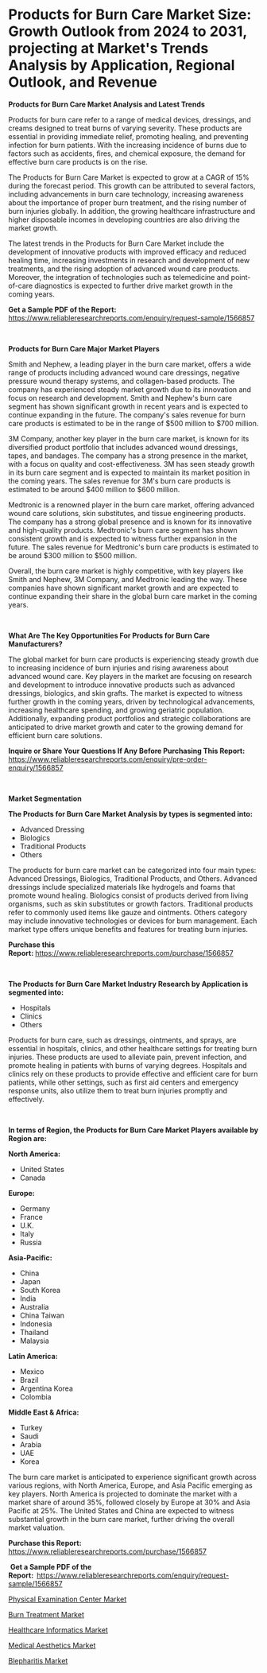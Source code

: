 <p><h1>Products for Burn Care Market Size: Growth Outlook from 2024 to 2031, projecting at Market's Trends Analysis by Application, Regional Outlook, and Revenue</h1></p><p><strong>Products for Burn Care Market Analysis and Latest Trends</strong></p>
<p><p>Products for burn care refer to a range of medical devices, dressings, and creams designed to treat burns of varying severity. These products are essential in providing immediate relief, promoting healing, and preventing infection for burn patients. With the increasing incidence of burns due to factors such as accidents, fires, and chemical exposure, the demand for effective burn care products is on the rise.</p><p>The Products for Burn Care Market is expected to grow at a CAGR of 15% during the forecast period. This growth can be attributed to several factors, including advancements in burn care technology, increasing awareness about the importance of proper burn treatment, and the rising number of burn injuries globally. In addition, the growing healthcare infrastructure and higher disposable incomes in developing countries are also driving the market growth.</p><p>The latest trends in the Products for Burn Care Market include the development of innovative products with improved efficacy and reduced healing time, increasing investments in research and development of new treatments, and the rising adoption of advanced wound care products. Moreover, the integration of technologies such as telemedicine and point-of-care diagnostics is expected to further drive market growth in the coming years.</p></p>
<p><strong>Get a Sample PDF of the Report:&nbsp;</strong> <a href="https://www.reliableresearchreports.com/enquiry/request-sample/1566857">https://www.reliableresearchreports.com/enquiry/request-sample/1566857</a></p>
<p>&nbsp;</p>
<p><strong>Products for Burn Care Major Market Players</strong></p>
<p><p>Smith and Nephew, a leading player in the burn care market, offers a wide range of products including advanced wound care dressings, negative pressure wound therapy systems, and collagen-based products. The company has experienced steady market growth due to its innovation and focus on research and development. Smith and Nephew's burn care segment has shown significant growth in recent years and is expected to continue expanding in the future. The company's sales revenue for burn care products is estimated to be in the range of $500 million to $700 million.</p><p>3M Company, another key player in the burn care market, is known for its diversified product portfolio that includes advanced wound dressings, tapes, and bandages. The company has a strong presence in the market, with a focus on quality and cost-effectiveness. 3M has seen steady growth in its burn care segment and is expected to maintain its market position in the coming years. The sales revenue for 3M's burn care products is estimated to be around $400 million to $600 million.</p><p>Medtronic is a renowned player in the burn care market, offering advanced wound care solutions, skin substitutes, and tissue engineering products. The company has a strong global presence and is known for its innovative and high-quality products. Medtronic's burn care segment has shown consistent growth and is expected to witness further expansion in the future. The sales revenue for Medtronic's burn care products is estimated to be around $300 million to $500 million.</p><p>Overall, the burn care market is highly competitive, with key players like Smith and Nephew, 3M Company, and Medtronic leading the way. These companies have shown significant market growth and are expected to continue expanding their share in the global burn care market in the coming years.</p></p>
<p>&nbsp;</p>
<p><strong>What Are The Key Opportunities For Products for Burn Care Manufacturers?</strong></p>
<p><p>The global market for burn care products is experiencing steady growth due to increasing incidence of burn injuries and rising awareness about advanced wound care. Key players in the market are focusing on research and development to introduce innovative products such as advanced dressings, biologics, and skin grafts. The market is expected to witness further growth in the coming years, driven by technological advancements, increasing healthcare spending, and growing geriatric population. Additionally, expanding product portfolios and strategic collaborations are anticipated to drive market growth and cater to the growing demand for efficient burn care solutions.</p></p>
<p><strong>Inquire or Share Your Questions If Any Before Purchasing This Report:</strong> <a href="https://www.reliableresearchreports.com/enquiry/pre-order-enquiry/1566857">https://www.reliableresearchreports.com/enquiry/pre-order-enquiry/1566857</a></p>
<p>&nbsp;</p>
<p><strong>Market Segmentation</strong></p>
<p><strong>The Products for Burn Care Market Analysis by types is segmented into:</strong></p>
<p><ul><li>Advanced Dressing</li><li>Biologics</li><li>Traditional Products</li><li>Others</li></ul></p>
<p><p>The products for burn care market can be categorized into four main types: Advanced Dressings, Biologics, Traditional Products, and Others. Advanced dressings include specialized materials like hydrogels and foams that promote wound healing. Biologics consist of products derived from living organisms, such as skin substitutes or growth factors. Traditional products refer to commonly used items like gauze and ointments. Others category may include innovative technologies or devices for burn management. Each market type offers unique benefits and features for treating burn injuries.</p></p>
<p><strong>Purchase this Report:&nbsp;</strong><a href="https://www.reliableresearchreports.com/purchase/1566857">https://www.reliableresearchreports.com/purchase/1566857</a></p>
<p>&nbsp;</p>
<p><strong>The Products for Burn Care Market Industry Research by Application is segmented into:</strong></p>
<p><ul><li>Hospitals</li><li>Clinics</li><li>Others</li></ul></p>
<p><p>Products for burn care, such as dressings, ointments, and sprays, are essential in hospitals, clinics, and other healthcare settings for treating burn injuries. These products are used to alleviate pain, prevent infection, and promote healing in patients with burns of varying degrees. Hospitals and clinics rely on these products to provide effective and efficient care for burn patients, while other settings, such as first aid centers and emergency response units, also utilize them to treat burn injuries promptly and effectively.</p></p>
<p>&nbsp;</p>
<p><strong>In terms of Region, the Products for Burn Care Market Players available by Region are:</strong></p>
<p>
    <p> <strong> North America: </strong>
        <ul>
            <li>United States</li>
            <li>Canada</li>
        </ul>
        </p> 
    <p> <strong> Europe: </strong>
        <ul>
            <li>Germany</li>
            <li>France</li>
            <li>U.K.</li>
            <li>Italy</li>
            <li>Russia</li>
        </ul>
        </p> 
    <p> <strong> Asia-Pacific: </strong>
        <ul>
            <li>China</li>
            <li>Japan</li>
            <li>South Korea</li>
            <li>India</li>
            <li>Australia</li>
            <li>China Taiwan</li>
            <li>Indonesia</li>
            <li>Thailand</li>
            <li>Malaysia</li>
        </ul>
        </p> 
    <p> <strong> Latin America: </strong>
        <ul>
            <li>Mexico</li>
            <li>Brazil</li>
            <li>Argentina Korea</li>
            <li>Colombia</li>
        </ul>
        </p> 
    <p> <strong> Middle East & Africa: </strong>
        <ul>
            <li>Turkey</li>
            <li>Saudi</li>
            <li>Arabia</li>
            <li>UAE</li>
            <li>Korea</li>
        </ul>
    </p>
    </p>
<p><p>The burn care market is anticipated to experience significant growth across various regions, with North America, Europe, and Asia Pacific emerging as key players. North America is projected to dominate the market with a market share of around 35%, followed closely by Europe at 30% and Asia Pacific at 25%. The United States and China are expected to witness substantial growth in the burn care market, further driving the overall market valuation.</p></p>
<p><strong>Purchase this Report: </strong><a href="https://www.reliableresearchreports.com/purchase/1566857">https://www.reliableresearchreports.com/purchase/1566857</a></p>
<p>&nbsp;<strong>Get a Sample PDF of the Report:&nbsp;&nbsp;</strong><a href="https://www.reliableresearchreports.com/enquiry/request-sample/1566857">https://www.reliableresearchreports.com/enquiry/request-sample/1566857</a></p>
<p><strong></strong></p>
<p><p><a href="https://medium.com/p/31e7900a2f86/edit">Physical Examination Center Market</a></p><p><a href="https://medium.com/p/a961687a6f32/edit">Burn Treatment Market</a></p><p><a href="https://medium.com/p/d81d38cb22bc/edit">Healthcare Informatics Market</a></p><p><a href="https://medium.com/p/9b7f88ee2de1/edit">Medical Aesthetics Market</a></p><p><a href="https://medium.com/p/d7ba3bde1079/edit">Blepharitis Market</a></p></p>